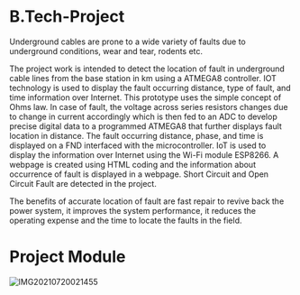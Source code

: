 # B.Tech-Project
Underground cables are prone to a wide variety of faults due to underground conditions, wear and tear, rodents etc. 

The project work is intended to detect the location of fault in underground cable lines from the base station in km using a ATMEGA8 controller. IOT technology is used to display the fault occurring distance, type of fault, and time information over Internet. This prototype uses the simple concept of Ohms law. In case of fault, the voltage across series resistors changes due to change in current accordingly which is then fed to an ADC to develop precise digital data to a programmed ATMEGA8 that further displays fault location in distance. The fault occurring distance, phase, and time is displayed on a FND  interfaced with the microcontroller. IoT is used to display the information over Internet using the Wi-Fi module ESP8266. A webpage is created using HTML coding and the information about occurrence of fault is displayed in a webpage. Short Circuit and Open Circuit Fault are detected in the project.

The benefits of accurate location of fault are fast repair to revive back the power system, it improves the system performance, it reduces the operating expense and the time to locate the faults in the field.

# Project Module
![IMG20210720021455](https://user-images.githubusercontent.com/126613134/224124290-bedd6c52-ff8e-4671-a2ca-6ae930fcb124.jpg)
